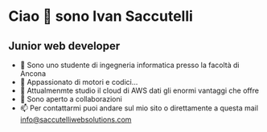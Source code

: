 # Ciao 👋 sono Ivan Saccutelli
## Junior web developer
- 👋 Sono uno studente di ingegneria informatica presso la facoltà di Ancona 
- 👀 Appassionato di motori e codici... 
- 🌱 Attualmenmte studio il cloud di AWS dati gli enormi vantaggi che offre
- 💞️ Sono aperto a collaborazioni
- 📫 Per contattarmi puoi andare sul mio sito o direttamente a questa mail info@saccutelliwebsolutions.com


<!---
Saccu19/Saccu19 is a ✨ special ✨ repository because its `README.md` (this file) appears on your GitHub profile.
You can click the Preview link to take a look at your changes.
--->
